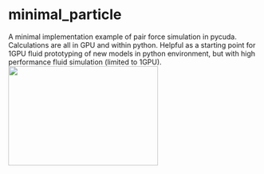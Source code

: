 # minimal_particle
A minimal implementation example of pair force simulation in pycuda. Calculations are all in GPU and within python. 
Helpful as a starting point for 1GPU fluid prototyping of new models in python environment, but with high performance fluid simulation (limited to 1GPU).
<a href="url"><img src="https://github.com/shaltiel/minimal_particle/blob/master/ezgif.com-video-to-gif.gif" align="left" height="200" width="300" ></a>

